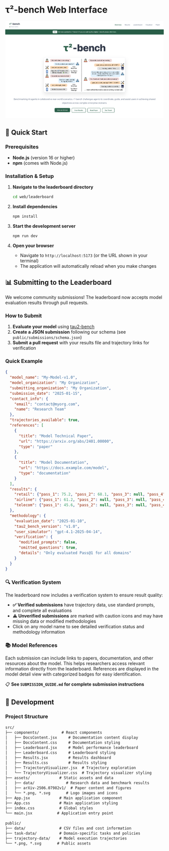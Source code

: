 # τ²-bench Web Interface

![τ²-bench Leaderboard](public/leaderboard.png)

## 🚀 Quick Start

### Prerequisites

- **Node.js** (version 16 or higher)
- **npm** (comes with Node.js)

### Installation & Setup

1. **Navigate to the leaderboard directory**
   ```bash
   cd web/leaderboard
   ```

2. **Install dependencies**
   ```bash
   npm install
   ```

3. **Start the development server**
   ```bash
   npm run dev
   ```

4. **Open your browser**
   - Navigate to `http://localhost:5173` (or the URL shown in your terminal)
   - The application will automatically reload when you make changes

## 📊 Submitting to the Leaderboard

We welcome community submissions! The leaderboard now accepts model evaluation results through pull requests.

### How to Submit

1. **Evaluate your model** using [tau2-bench](https://github.com/sierra-research/tau2-bench)
2. **Create a JSON submission** following our schema (see `public/submissions/schema.json`)
3. **Submit a pull request** with your results file and trajectory links for verification

### Quick Example

```json
{
  "model_name": "My-Model-v1.0",
  "model_organization": "My Organization",
  "submitting_organization": "My Organization",
  "submission_date": "2025-01-15",
  "contact_info": {
    "email": "contact@myorg.com",
    "name": "Research Team"
  },
  "trajectories_available": true,
  "references": [
    {
      "title": "Model Technical Paper",
      "url": "https://arxiv.org/abs/2401.00000",
      "type": "paper"
    },
    {
      "title": "Model Documentation",
      "url": "https://docs.example.com/model",
      "type": "documentation"
    }
  ],
  "results": {
    "retail": {"pass_1": 75.2, "pass_2": 68.1, "pass_3": null, "pass_4": null},
    "airline": {"pass_1": 61.2, "pass_2": null, "pass_3": null, "pass_4": null},
    "telecom": {"pass_1": 45.6, "pass_2": null, "pass_3": null, "pass_4": null}
  },
  "methodology": {
    "evaluation_date": "2025-01-10",
    "tau2_bench_version": "v1.0",
    "user_simulator": "gpt-4.1-2025-04-14",
    "verification": {
      "modified_prompts": false,
      "omitted_questions": true,
      "details": "Only evaluated Pass@1 for all domains"
    }
  }
}
```

### 🔍 Verification System

The leaderboard now includes a verification system to ensure result quality:

- **✅ Verified submissions** have trajectory data, use standard prompts, and complete all evaluations
- **⚠️ Unverified submissions** are marked with caution icons and may have missing data or modified methodologies
- Click on any model name to see detailed verification status and methodology information

### 📚 Model References

Each submission can include links to papers, documentation, and other resources about the model. This helps researchers access relevant information directly from the leaderboard. References are displayed in the model detail view with categorized badges for easy identification.

📋 **See `SUBMISSION_GUIDE.md` for complete submission instructions**

## 🔧 Development

### Project Structure
```
src/
├── components/          # React components
│   ├── DocsContent.jsx     # Documentation content display
│   ├── DocsContent.css     # Documentation styling
│   ├── Leaderboard.jsx     # Model performance leaderboard
│   ├── Leaderboard.css     # Leaderboard styling
│   ├── Results.jsx         # Results dashboard
│   ├── Results.css         # Results styling
│   ├── TrajectoryVisualizer.jsx  # Trajectory exploration
│   └── TrajectoryVisualizer.css  # Trajectory visualizer styling
├── assets/             # Static assets and data
│   ├── data/              # Research data and benchmark results
│   ├── arXiv-2506.07982v1/  # Paper content and figures
│   └── *.png, *.svg       # Logo images and icons
├── App.jsx             # Main application component
├── App.css             # Main application styling
├── index.css           # Global styles
└── main.jsx           # Application entry point

public/
├── data/               # CSV files and cost information
├── task-data/          # Domain-specific tasks and policies
├── trajectory-data/    # Model execution trajectories
└── *.png, *.svg       # Public assets
```
